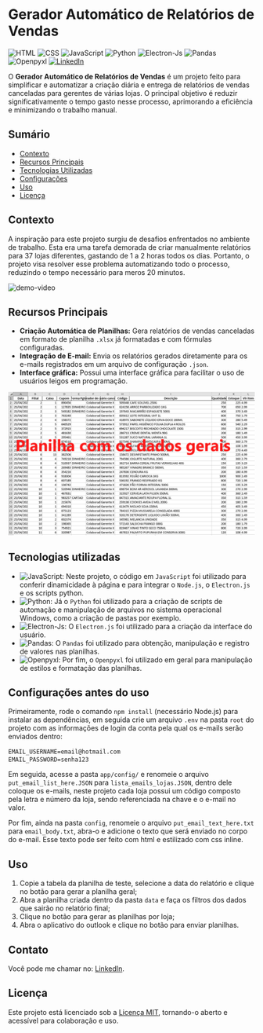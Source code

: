 # Gerador Automático de Relatórios de Vendas

![HTML](https://img.shields.io/badge/HTML-red)
![CSS](https://img.shields.io/badge/CSS-blue)
![JavaScript](https://img.shields.io/badge/JavaScript-yellow)
![Python](https://img.shields.io/badge/Python-yellow)
![Electron-Js](https://img.shields.io/badge/ElectronJS-blue)
![Pandas](https://img.shields.io/badge/Pandas-green)
![Openpyxl](https://img.shields.io/badge/Openpyxl-green)
[![LinkedIn](https://img.shields.io/badge/Connect%20on-LinkedIn-blue)](https://www.linkedin.com/in/oihenriquegomes/)

O **Gerador Automático de Relatórios de Vendas** é um projeto feito
para simplificar e automatizar a criação diária e entrega de relatórios de vendas canceladas para gerentes de várias
lojas. O principal objetivo é reduzir significativamente o tempo gasto nesse processo, aprimorando a eficiência e
minimizando o trabalho manual.

## Sumário

- [Contexto](#Contexto)
- [Recursos Principais](#Recursos-Principais)
- [Tecnologias Utilizadas](#Tecnologias-Utilizadas)
- [Configurações](#Configurações-antes-do-uso)
- [Uso](#Uso)
- [Licença](#Licença)

## Contexto

A inspiração para este projeto surgiu de desafios enfrentados no ambiente de trabalho.
Esta era uma tarefa demorada de criar manualmente relatórios para 37 lojas diferentes, gastando de 1 a 2 horas todos os
dias. Portanto, o projeto visa resolver esse problema automatizando todo o processo, reduzindo o tempo necessário para
meros 20 minutos.

![demo-video](screenshots/video1.gif)

## Recursos Principais

- **Criação Automática de Planilhas:** Gera relatórios de vendas canceladas em formato de planilha `.xlsx` já formatadas
  e com fórmulas configuradas.
- **Integração de E-mail:** Envia os relatórios gerados diretamente para os e-mails registrados em um arquivo de
  configuração `.json`.
- **Interface gráfica:** Possui uma interface gráfica para facilitar o uso de usuários leigos em programação.

![demo-video2](screenshots/video2.gif)

## Tecnologias utilizadas

- ![JavaScript](https://img.shields.io/badge/JavaScript-yellow): Neste projeto, o código em `JavaScript` foi utilizado
  para conferir dinamicidade à página e para integrar o `Node.js`, o `Electron.js` e os scripts python.
- ![Python](https://img.shields.io/badge/Python-yellow): Já o `Python` foi utilizado para a criação de scripts de
  automação e manipulação de arquivos no sistema operacional Windows, como a criação de pastas por exemplo.
- ![Electron-Js](https://img.shields.io/badge/ElectronJS-blue): O `Electron.js` foi utilizado para a criação da interface do
  usuário.
- ![Pandas](https://img.shields.io/badge/Pandas-green): O `Pandas` foi utilizado para obtenção, manipulação e registro de
  valores nas planilhas.
- ![Openpyxl](https://img.shields.io/badge/Openpyxl-green): Por fim, o `Openpyxl` foi utilizado em geral para manipulação
  de estilos e formatação das planilhas.

## Configurações antes do uso

Primeiramente, rode o comando `npm install` (necessário Node.js) para instalar as dependências, em seguida crie um arquivo `.env` na pasta `root` do projeto com as informações de login da conta pela qual os
e-mails serão enviados dentro:

```env
EMAIL_USERNAME=email@hotmail.com
EMAIL_PASSWORD=senha123
```

Em seguida, acesse a pasta `app/config/` e renomeie o arquivo `put_email_list_here.JSON` para `lista_emails_lojas.JSON`,
dentro dele coloque os e-mails, neste projeto cada loja possui um código composto pela letra e número da loja, sendo
referenciada na chave e o e-mail no valor.

Por fim, ainda na pasta `config`, renomeie o arquivo `put_email_text_here.txt` para `email_body.txt`, abra-o e adicione
o texto que será enviado no corpo do e-mail. Esse texto pode ser feito com html e estilizado com css inline.

## Uso

1. Copie a tabela da planilha de teste, selecione a data do relatório e clique no botão para gerar a planilha geral;
2. Abra a planilha criada dentro da pasta `data` e faça os filtros dos dados que sairão no relatório final;
3. Clique no botão para gerar as planilhas por loja;
4. Abra o aplicativo do outlook e clique no botão para enviar planilhas.

## Contato

Você pode me chamar no: [LinkedIn](https://www.linkedin.com/in/oihenriquegomes/).

## Licença

Este projeto está licenciado sob a [Licença MIT](LICENSE), tornando-o aberto e acessível para colaboração e uso.

